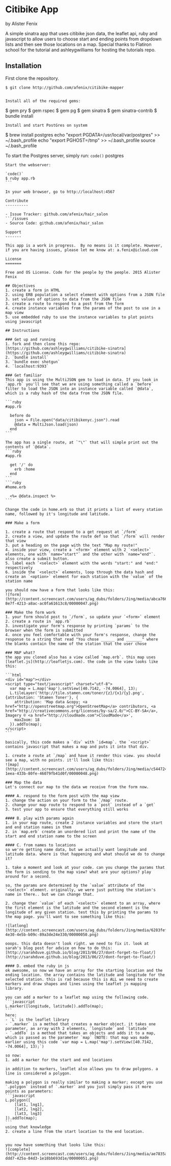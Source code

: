 
Citibike App
========

by Alister Fenix

A simple sinatra app that uses citibike json data, the leaflet api, ruby and javascript to allow users to choose start and ending points from dropdown lists and then see those locations on a map.  Special thanks to Flatiron school for the tutorial and ashleygwilliams for hosting the tutorials repo.      

Installation
------------

First clone the repository.  
```
$ git clone http://github.com/afenix/citibike-mapper
```

```

Install all of the required gems:
```
$ gem pry
$ gem rspec
$ gem pg
$ gem sinatra
$ gem sinatra-contrib
$ bundle install

```
Install and start PostGres on system
```
$ brew install postgres
echo "export PGDATA=/usr/local/var/postgres" >> ~/.bash_profile
echo "export PGHOST=/tmp" >> ~/.bash_profile
source ~/.bash_profile

To start the Postgres server, simply run:
`code()`
postgres

````
Start the webserver:

`code()`
$ ruby app.rb
```

In your web browser, go to http://localhost:4567

Contribute
----------

- Issue Tracker: github.com/afenix/hair_salon
```/issues
- Source Code: github.com/afenix/hair_salon

Support
-------

This app is a work in progress.  By no means is it complete. However, if you are having issues, please let me know at: a.fenix@icloud.com

License
=======

Free and OS License. Code for the people by the people. 2015 Alister Fenix

## Objectives
1. create a form in HTML
2. using ERB population a select element with options from a JSON file
3. set values of options to data from the JSON file
3. create a route to respond to a post from the form
4. create instance variables from the params of the post to use in a map view
5. use embedded ruby to use the instance variables to plot points using javascript

## Instructions

### Get up and running
1. fork and then clone this repo: [https://github.com/ashleygwilliams/citibike-sinatra](https://github.com/ashleygwilliams/citibike-sinatra)
2. `bundle install`
3. `bundle exec shotgun`
4. `localhost:9393`

### Get familiar
This app is using the MultiJSON gem to load in data. If you look in `app.rb` you'll see that we are using something called a `before` filter to load the JSON into an instance variable called `@data`, which is a ruby hash of the data from the JSON file.

```ruby
#app.rb

  before do
    json = File.open("data/citibikenyc.json").read
    @data = MultiJson.load(json)
  end
```

The app has a single route, at `"\"` that will simple print out the contents of `@data`.
```ruby
#app.rb

  get '/' do
    erb :home
  end
```
```ruby
#home.erb

  <%= @data.inspect %>
```

Change the code in home.erb so that it prints a list of every station name, followed by it's longitude and latitude.

### Make a form

1. create a route that respond to a get request at `/form`
2. create a view, and update the route def so that `/form` will render that view
3. put a heading on the page with the text "Map my route!"
4. inside your view, create a `<form>` element with 2 `<select>` elements, one with `name="start"` and the other with `name="end"`. also create a submit button.
5. label each `<select>` element with the words "start:" and "end:" respectively
6. inside the `<select>` elements, loop through the data hash and create an `<option>` element for each station with the `value` of the station name

you should now have a form that looks like this:
![form](http://content.screencast.com/users/ag_dubs/folders/Jing/media/abca7668-8e7f-4213-a8ac-ac0fa61613c8/00000047.png)

### Make the form work
1. your form should post to `/form`, so update your `<form>` element
2. create a route in `app.rb`
3. investigate your form's response by printing `params` to the browser when the form is submitted
4. once you feel comfortable with your form's response, change the response to a string that read "You chose ______ and _______" where the blanks contain the name of the station that the user chose

### MAP what?
the app you cloned also has a view called `map.erb`. this map uses [leaflet.js](http://leafletjs.com). the code in the view looks like this:

```html
<div id="map"></div>
<script type="text/javascript" charset="utf-8">
  var map = L.map('map').setView([40.7142, -74.0064], 13);
  L.tileLayer('http://tile.stamen.com/toner/{z}/{x}/{y}.png', {attribution: 'Stamen Toner'}, {
    attribution: 'Map data &copy; <a href="http://openstreetmap.org">OpenStreetMap</a> contributors, <a href="http://creativecommons.org/licenses/by-sa/2.0/">CC-BY-SA</a>, Imagery © <a href="http://cloudmade.com">CloudMade</a>',
    maxZoom: 18
  }).addTo(map);
</script>
```

basically, this code makes a `div` with `id=map`. the `<script>` contains javascript that makes a map and puts it into that div.

1. create a route at `/map` and have it render this view. you should see a map, with no points. it'll look like this:
![map](http://content.screencast.com/users/ag_dubs/folders/Jing/media/c544724f-1eea-433b-80fe-46079fb41d0f/00000048.png)

### Map the data
Let's connect our map to the data we receive from the form now.

#### A. respond to the form post with the map view
1. change the action on your form to the `/map` route.
2. change your map route to respond to a `post` instead of a `get`
3. test your app to ensure that everything still works

#### B. play with params again
1. in your map route, create 2 instance variables and store the start and end station names in them
2. in `map.erb` create an unordered list and print the name of the start and end station name to the screen

#### C. from names to locations
so we're getting name data, but we actually want longitude and latitude data. where is that happening and what should we do to change it?

1. take a moment and look at your code. can you change the params that the form is sending to the map view? what are your options? play around for a second.

so, the params are determined by the `value` attribute of the `<select>` element. originally, we were just putting the station's name in there.. but we can change that.

2. change ther `value` of each `<select>` element to an array, where the first element is the latitude and the second element is the longitude of any given station. test this by printing the params to the map page. you'll want to see something like this:

![latlong](http://content.screencast.com/users/ag_dubs/folders/Jing/media/6283fefe-4e30-4e5b-b09c-89a3de24e330/00000050.png)

ooops. this data doesn't look right. we need to fix it. look at sarah's blog post for advice on how to do this:
[http://sarahduve.github.io/blog/2013/06/27/dont-forget-to-float/](http://sarahduve.github.io/blog/2013/06/27/dont-forget-to-float/)

#### D. embed the ruby in js
ok awesome, so now we have an array for the starting location and the ending location. the array contains the latitude and longitude for the selected station. this is rad because this is ALL we need to create markers and draw shapes and lines using the leaflet js mapping library.

you can add a marker to a leaflet map using the following code.
```javascript
L.marker([longitude, latitude]).addTo(map);
```
here:
- `L` is the leaflet library
- `.marker` is a method that creates a marker object. it takes one parameter, an array with 2 elements, `longitude` and `latitude`
- `.addTo` is a method that takes an objects and adds it to a map, which is passed as the parameter `map` (NOTE: that map was made earlier using this code `var map = L.map('map').setView([40.7142, -74.0064], 13);`)

so now:
1. add a marker for the start and end locations

in addition to markers, leaflet also allows you to draw polygons. a line is considered a polygon.

making a polygon is really similar to making a marker; except you use `.polygon` instead of `.marker` and you just simply pass it more points as parameters:
```javascript
L.polygon([
    [lat1, lng1],
    [lat2, lng2],
    [lat3, lng3]
]).addTo(map);
```
using that knowledge
2. create a line from the start location to the end location.


you now have something that looks like this:
![complete](http://content.screencast.com/users/ag_dubs/folders/Jing/media/ae7835ad-ddd7-425a-84d3-1e18bb693d1e/00000051.png)
